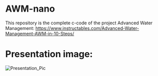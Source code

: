 # AWM-nano
 
This repository is the complete c-code of the project Advanced Water Management: https://www.instructables.com/Advanced-Water-Management-AWM-in-10-Steps/

# Presentation image:
![Presentation_Pic](https://user-images.githubusercontent.com/75970114/224531123-b058a16a-e2b6-4606-84a0-4d1d2e2b3c59.png)
